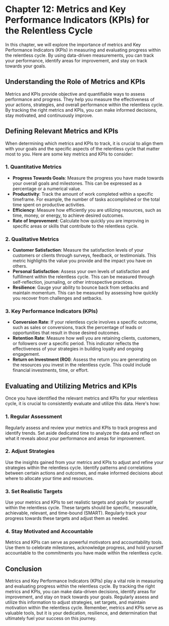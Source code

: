 Chapter 12: Metrics and Key Performance Indicators (KPIs) for the Relentless Cycle
==================================================================================

In this chapter, we will explore the importance of metrics and Key Performance Indicators (KPIs) in measuring and evaluating progress within the relentless cycle. By using data-driven measurements, you can track your performance, identify areas for improvement, and stay on track towards your goals.

**Understanding the Role of Metrics and KPIs**
----------------------------------------------

Metrics and KPIs provide objective and quantifiable ways to assess performance and progress. They help you measure the effectiveness of your actions, strategies, and overall performance within the relentless cycle. By tracking the right metrics and KPIs, you can make informed decisions, stay motivated, and continuously improve.

**Defining Relevant Metrics and KPIs**
--------------------------------------

When determining which metrics and KPIs to track, it is crucial to align them with your goals and the specific aspects of the relentless cycle that matter most to you. Here are some key metrics and KPIs to consider:

### **1. Quantitative Metrics**

* **Progress Towards Goals**: Measure the progress you have made towards your overall goals and milestones. This can be expressed as a percentage or a numerical value.
* **Productivity**: Track the amount of work completed within a specific timeframe. For example, the number of tasks accomplished or the total time spent on productive activities.
* **Efficiency**: Measure how efficiently you are utilizing resources, such as time, money, or energy, to achieve desired outcomes.
* **Rate of Improvement**: Calculate how quickly you are improving in specific areas or skills that contribute to the relentless cycle.

### **2. Qualitative Metrics**

* **Customer Satisfaction**: Measure the satisfaction levels of your customers or clients through surveys, feedback, or testimonials. This metric highlights the value you provide and the impact you have on others.
* **Personal Satisfaction**: Assess your own levels of satisfaction and fulfillment within the relentless cycle. This can be measured through self-reflection, journaling, or other introspective practices.
* **Resilience**: Gauge your ability to bounce back from setbacks and maintain momentum. This can be measured by assessing how quickly you recover from challenges and setbacks.

### **3. Key Performance Indicators (KPIs)**

* **Conversion Rate**: If your relentless cycle involves a specific outcome, such as sales or conversions, track the percentage of leads or opportunities that result in those desired outcomes.
* **Retention Rate**: Measure how well you are retaining clients, customers, or followers over a specific period. This indicator reflects the effectiveness of your strategies in building loyalty and ongoing engagement.
* **Return on Investment (ROI)**: Assess the return you are generating on the resources you invest in the relentless cycle. This could include financial investments, time, or effort.

**Evaluating and Utilizing Metrics and KPIs**
---------------------------------------------

Once you have identified the relevant metrics and KPIs for your relentless cycle, it is crucial to consistently evaluate and utilize this data. Here's how:

### **1. Regular Assessment**

Regularly assess and review your metrics and KPIs to track progress and identify trends. Set aside dedicated time to analyze the data and reflect on what it reveals about your performance and areas for improvement.

### **2. Adjust Strategies**

Use the insights gained from your metrics and KPIs to adjust and refine your strategies within the relentless cycle. Identify patterns and correlations between certain actions and outcomes, and make informed decisions about where to allocate your time and resources.

### **3. Set Realistic Targets**

Use your metrics and KPIs to set realistic targets and goals for yourself within the relentless cycle. These targets should be specific, measurable, achievable, relevant, and time-bound (SMART). Regularly track your progress towards these targets and adjust them as needed.

### **4. Stay Motivated and Accountable**

Metrics and KPIs can serve as powerful motivators and accountability tools. Use them to celebrate milestones, acknowledge progress, and hold yourself accountable to the commitments you have made within the relentless cycle.

**Conclusion**
--------------

Metrics and Key Performance Indicators (KPIs) play a vital role in measuring and evaluating progress within the relentless cycle. By tracking the right metrics and KPIs, you can make data-driven decisions, identify areas for improvement, and stay on track towards your goals. Regularly assess and utilize this information to adjust strategies, set targets, and maintain motivation within the relentless cycle. Remember, metrics and KPIs serve as valuable tools, but it is your dedication, resilience, and determination that ultimately fuel your success on this journey.
